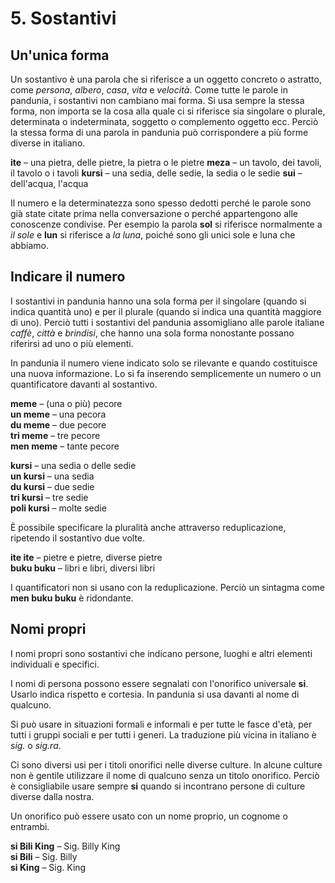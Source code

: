 
# 5. Sostantivi

## Un'unica forma

Un sostantivo è una parola che si riferisce a un oggetto concreto o astratto,
come *persona*, *albero*, *casa*, *vita* e *velocità*.
Come tutte le parole in pandunia, i sostantivi non cambiano mai forma.
Si usa sempre la stessa forma, non importa se la cosa alla quale ci si riferisce sia singolare o plurale, determinata o indeterminata, soggetto o complemento oggetto ecc.
Perciò la stessa forma di una parola in pandunia può corrispondere a più forme diverse in italiano.

**ite**
– una pietra, delle pietre, la pietra o le pietre
**meza**
– un tavolo, dei tavoli, il tavolo o i tavoli
**kursi**
– una sedia, delle sedie, la sedia o le sedie 
**sui**
– dell'acqua, l'acqua

Il numero e la determinatezza sono spesso dedotti perché le parole sono già state citate prima nella conversazione o perché appartengono alle conoscenze condivise.
Per esempio la parola **sol** si riferisce normalmente a _il sole_ e **lun** si riferisce a _la luna_, poiché sono gli unici sole e luna che abbiamo.


## Indicare il numero

I sostantivi in pandunia hanno una sola forma
per il singolare (quando si indica quantità uno)
e per il plurale (quando si indica una quantità maggiore di uno).
Perciò tutti i sostantivi del pandunia assomigliano alle parole italiane
_caffè_, _città_ e _brindisi_,
che hanno una sola forma nonostante possano riferirsi ad uno o più elementi.

In pandunia il numero viene indicato solo se rilevante e quando costituisce una nuova informazione.
Lo si fa inserendo semplicemente un numero o un quantificatore davanti al sostantivo.

**meme**
– (una o più) pecore  
**un meme**
– una pecora  
**du meme**
– due pecore  
**tri meme**
– tre pecore  
**men meme**
– tante pecore

**kursi**
– una sedia o delle sedie  
**un kursi**
– una sedia  
**du kursi**
– due sedie  
**tri kursi**
– tre sedie  
**poli kursi**
– molte sedie

È possibile specificare la pluralità anche attraverso reduplicazione, ripetendo il sostantivo due volte.

**ite ite**
– pietre e pietre, diverse pietre  
**buku buku**
– libri e libri, diversi libri

I quantificatori non si usano con la reduplicazione.
Perciò un sintagma come
**men buku buku**
è ridondante.

## Nomi propri

I nomi propri sono sostantivi che indicano persone, luoghi e altri elementi individuali e specifici.

I nomi di persona possono essere segnalati con l'onorifico universale
**si**.
Usarlo indica rispetto e cortesia.
In pandunia si usa davanti al nome di qualcuno.

Si può usare in situazioni formali e informali e per tutte le fasce d'età, per tutti i gruppi sociali e per tutti i generi.
La traduzione più vicina in italiano è _sig._ o _sig.ra_.

Ci sono diversi usi per i titoli onorifici nelle diverse culture.
In alcune culture non è gentile utilizzare il nome di qualcuno senza un titolo onorifico.
Perciò è consigliabile usare sempre
**si**
quando si incontrano persone di culture diverse dalla nostra.

Un onorifico può essere usato con un nome proprio, un cognome o entrambi.

**si Bili King**
– Sig. Billy King  
**si Bili**
– Sig. Billy  
**si King**
– Sig. King
